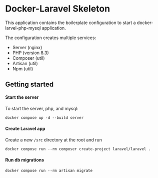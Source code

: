 # Docker-Laravel Skeleton

This application contains the boilerplate configuration to start a docker-larvel-php-mysql application.

The configuration creates multiple services:

-   Server (nginx)
-   PHP (version 8.3)
-   Composer (util)
-   Artisan (util)
-   Npm (util)

## Getting started

#### Start the server

To start the server, php, and mysql:

```
docker compose up -d --build server
```

#### Create Laravel app

Create a new `/src` directory at the root and run

```
docker compose run --rm composer create-project laravel/laravel .
```

#### Run db migrations

```
docker compose run --rm artisan migrate
```
